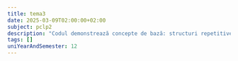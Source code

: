 ```yaml
---
title: tema3
date: 2025-03-09T02:00:00+02:00
subject: pclp2
description: "Codul demonstrează concepte de bază: structuri repetitive (do-while, for, while), decizionale, I/O și operații aritmetice. Ilustrează manipularea variabilelor și calculul iterativ al unei sume de puteri."
tags: []
uniYearAndSemester: 12
---
```


